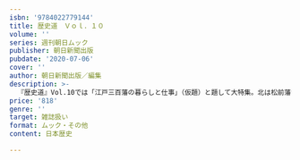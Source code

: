 ```yaml
---
isbn: '9784022779144'
title: 歴史道　Ｖｏｌ．１０
volume: ''
series: 週刊朝日ムック
publisher: 朝日新聞出版
pubdate: '2020-07-06'
cover: ''
author: 朝日新聞出版／編集
description: >-
  『歴史道』Vol.10では「江戸三百藩の暮らしと仕事」（仮題）と題して大特集。北は松前藩から南は薩摩藩まで、日本全国の諸藩を網羅。幕藩体制の成り立ち、大名の格付け、藩士の日常生活、参勤交代と大名行列の実態、農民の暮らしぶり等々、詳細に解説する。
price: '818'
genre: ''
target: 雑誌扱い
format: ムック・その他
content: 日本歴史

---
```

